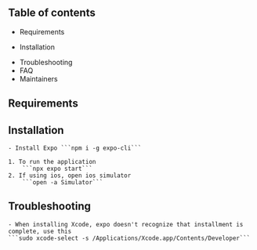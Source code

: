 ## Table of contents

- Requirements
<!-- - Recommended modules -->
- Installation
<!-- - Configuration -->
- Troubleshooting
- FAQ
- Maintainers

## Requirements

## Installation

    - Install Expo ```npm i -g expo-cli```

    1. To run the application
        ```npx expo start```
    2. If using ios, open ios simulator
        ```open -a Simulator```

## Troubleshooting

    - When installing Xcode, expo doesn't recognize that installment is complete, use this
    ```sudo xcode-select -s /Applications/Xcode.app/Contents/Developer```
